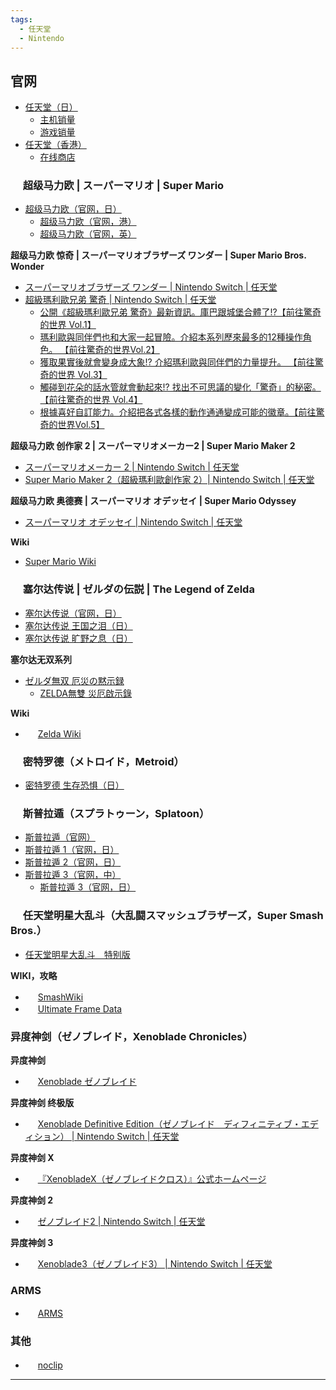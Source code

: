 ```yaml
---
tags:
  - 任天堂
  - Nintendo
---
```


## 官网

- [任天堂（日）](https://www.nintendo.co.jp)
  - [主机销量](https://www.nintendo.co.jp/ir/finance/hard_soft/index.html)
  - [游戏销量](https://www.nintendo.co.jp/ir/finance/software/index.html)
- [任天堂（香港）](https://www.nintendo.com.hk)
  - [在线商店](https://store.nintendo.com.hk/games/all-released-games)

### <img src="https://www.nintendo.co.jp/favicon.ico" width="16"> 超级马力欧 | スーパーマリオ | Super Mario

- [超级马力欧（官网，日）](https://www.nintendo.co.jp/character/mario/index.html)
  - [超级马力欧（官网，港）](https://www.nintendo.com.hk/character/mario)
  - [超级马力欧（官网，英）](https://mario.nintendo.com)

**超级马力欧 惊奇 | スーパーマリオブラザーズ ワンダー | Super Mario Bros. Wonder**

- [スーパーマリオブラザーズ ワンダー | Nintendo Switch | 任天堂](https://www.nintendo.com/jp/switch/aqmxa/)
- [超級瑪利歐兄弟 驚奇 | Nintendo Switch | 任天堂](https://www.nintendo.com.hk/switch/aqmxa/)
  - [公開《超級瑪利歐兄弟 驚奇》最新資訊。庫巴跟城堡合體了!?【前往驚奇的世界 Vol.1】](https://www.nintendo.com.hk/topics/article/4dQVWeEnEVxJx150Nfxylj)
  - [瑪利歐與同伴們也和大家一起冒險。介紹本系列歷來最多的12種操作角色。 【前往驚奇的世界Vol.2】](https://www.nintendo.com.hk/topics/article/1Y6G0Od829K8K8VttwoVpi0)
  - [獲取果實後就會變身成大象!? 介紹瑪利歐與同伴們的力量提升。 【前往驚奇的世界 Vol.3】](https://www.nintendo.com.hk/topics/article/4LQrI1AsfIEt0jPr9jfHf20)
  - [觸碰到花朵的話水管就會動起來!? 找出不可思議的變化「驚奇」的秘密。【前往驚奇的世界 Vol.4】](https://www.nintendo.com.hk/topics/article/20afPnQWzGo40aW1Z4UIYm0)
  - [根據喜好自訂能力。介紹把各式各樣的動作通通變成可能的徽章。【前往驚奇的世界Vol.5】](https://www.nintendo.com.hk/topics/article/5t1BM0NSm4Awd8wjVbwcQC0)

**超级马力欧 创作家 2 | スーパーマリオメーカー2 | Super Mario Maker 2**

- [スーパーマリオメーカー 2 | Nintendo Switch | 任天堂](https://www.nintendo.co.jp/switch/baaqa/pc/index.html)
- [Super Mario Maker 2（超級瑪利歐創作家 2）| Nintendo Switch | 任天堂](https://www.nintendo.com.hk/switch/super_mario_maker_2/pc)

**超级马力欧 奥德赛 | スーパーマリオ オデッセイ | Super Mario Odyssey**

- [スーパーマリオ オデッセイ | Nintendo Switch | 任天堂](https://www.nintendo.co.jp/switch/aaaca)

**Wiki**

- [Super Mario Wiki](https://www.mariowiki.com)

### <img src="https://www.nintendo.co.jp/favicon.ico" width="16"> 塞尔达传说 | ゼルダの伝説 | The Legend of Zelda

- [塞尔达传说（官网，日）](https://www.nintendo.co.jp/character/zelda/index.html)
- [塞尔达传说 王国之泪（日）](https://www.nintendo.co.jp/zelda/totk/)
- [塞尔达传说 旷野之息（日）](https://www.nintendo.co.jp/zelda/botw/)

**塞尔达无双系列**

- [ゼルダ無双 厄災の黙示録](https://www.gamecity.ne.jp/zelda-yakusai/)
  - [ZELDA無雙 災厄啟示錄](https://www.nintendo.com.hk/switch/zelda-yakusai/)

**Wiki**

- <img src="https://static.wikia.nocookie.net/zelda_gamepedia_en/images/4/4a/Site-favicon.ico" width="16"> [Zelda Wiki](https://zelda.fandom.com/wiki/Main_Page)

### <img src="https://www.nintendo.co.jp/favicon.ico" width="16"> 密特罗德（メトロイド，Metroid）

- [密特罗德 生存恐惧（日）](https://www.nintendo.co.jp/switch/ayl8a/index.html)

### <img src="https://www.nintendo.co.jp/favicon.ico" width="16"> 斯普拉遁（スプラトゥーン，Splatoon）

- [斯普拉遁（官网）](https://www.nintendo.co.jp/character/splatoon/)
- [斯普拉遁 1（官网，日）](https://www.nintendo.co.jp/wiiu/agmj/)
- [斯普拉遁 2（官网，日）](https://www.nintendo.co.jp/switch/aab6a/)
- [斯普拉遁 3（官网，中）](https://www.nintendo.com.hk/switch/av5ja/)
  - [斯普拉遁 3（官网，日）](https://www.nintendo.co.jp/switch/av5ja/)

### <img src="https://www.smashbros.com/favicon.ico" width="16"> 任天堂明星大乱斗（大乱闘スマッシュブラザーズ，Super Smash Bros.）

- [任天堂明星大乱斗　特别版](https://www.smashbros.com/SC/index.html)

**WIKI，攻略**

- <img src="https://ssb.wiki.gallery/favicon.ico" width="16"> [SmashWiki](https://www.ssbwiki.com/)
- <img src="https://ultimateframedata.com/favicon-32x32.png" width="16"> [Ultimate Frame Data](https://ultimateframedata.com/)

### 异度神剑（ゼノブレイド，Xenoblade Chronicles）

**异度神剑**

- <img src="https://www.nintendo.co.jp/favicon.ico" width="16"> [Xenoblade ゼノブレイド](https://www.nintendo.co.jp/wii/sx4j/index.html)

**异度神剑 终极版**

- <img src="https://www.nintendo.co.jp/favicon.ico" width="16"> [Xenoblade Definitive Edition（ゼノブレイド　ディフィニティブ・エディション） | Nintendo Switch | 任天堂](https://www.nintendo.co.jp/switch/aubqa/index.html)

**异度神剑 X**

- <img src="http://xenobladex.jp/common/images/favicon.ico" width="16"> [『XenobladeX（ゼノブレイドクロス）』公式ホームページ](http://xenobladex.jp/)

**异度神剑 2**

- <img src="https://www.nintendo.co.jp/favicon.ico" width="16"> [ゼノブレイド2 | Nintendo Switch | 任天堂](https://www.nintendo.co.jp/switch/adena/index.html)

**异度神剑 3**

- <img src="https://www.nintendo.co.jp/favicon.ico" width="16"> [Xenoblade3（ゼノブレイド3） | Nintendo Switch | 任天堂](https://www.nintendo.co.jp/switch/az3ha/index.html)

### ARMS

- <img src="https://www.nintendo.co.jp/favicon.ico" width="16"> [ARMS](https://www.nintendo.co.jp/switch/aabqa)

### 其他

- <img src="https://noclip.website/d05b662b807622333186.png" width="16"> [noclip](https://noclip.website)

---
